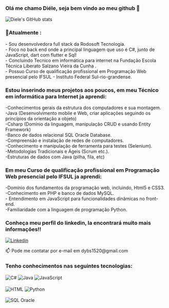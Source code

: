 ### Olá me chamo Diéle, seja bem vindo ao meu github 👋

![Diele's GitHub stats](https://github-readme-stats.vercel.app/api?username=DieleCorrea&show_icons=true&theme=radical)

### 📌Atualmente :
</div>
        <div>- Sou desenvolvedora full stack da Rodosoft Tecnologia.
        <div>- Foco no back end onde a principal linguagem que uso é C#, junto de JavaScript, dart com flutter e Sql! </div>
        <div>- Concluindo Tecnico em informática para internet na Fundação Escola Técnica Liberato Salzano Vieira da Cunha . </div>
        <div>- Possuo Curso de qualificação profissional em Programação Web presencial pelo IFSUL - Instituto Federal Sul-rio-grandense. </div>     
</div>
         
### Estou inserindo meus projetos aos poucos, em meu Técnico em informática para Internet ja aprendi:
  <div>
        <div> -Conhecimentos gerais da estrutura dos computadores e sua montagem.  </div> 
        <div> -Java (Desenvolvimento mobile e Web, criar aplicações seguindo os princípios da orientação a objeto) </div> 
        <div> -Csharp (Domínio da linguagem, manipulação CRUD e usando Entity Framework) </div> 
        <div> -Banco de dados relacional SQL Oracle Database. </div> 
        <div> -Compreensão e instalação de redes de computadores. </div> 
        <div> -Conhecimento e manipulação de ferramenta para testes (Selenium).</div> 
        <div> -Metodologias Tradicionais e Ágeis (Scrum etc.). </div> 
       <div>  -Estruturas de dados com Java (pilha, fila, etc) </div> 
 

### Em meu Curso de qualificação profissional em Programação Web presencial pelo IFSUL ja aprendi:
  <div>
        <div> -Domínio dos fundamentos da programação web, incluindo, Html5 e CSS3. </div> 
        <div> -Conhecimento em PHP e banco de dados MySQL.</div> 
        <div> - Entendimento em JavaScript para funcionalidades dinâmicas no front-end.</div> 
        <div> -Familiaridade com a linguagem de programação Python. </div> 
</div>

### Conheça meu perfil do linkedin, la encontrará muito mais informações!!   
 [![Linkedin](https://img.shields.io/badge/LinkedIn-0077B5?style=for-the-badge&logo=linkedin&logoColor=white)](https://www.linkedin.com/in/di%C3%A9le-correa-5a84b41a5/)
  <div>📫 Pode me contatar por e-mail em dybs1520@gmail.com <div>        

### Tenho conhecimentos nas seguintes tecnologias:
<div style = "display: inline_block">
    <img align="center" alt="C#" src="https://img.shields.io/badge/C%23-239120?style=for-the-badge&logo=c-sharp&logoColor=white" />
    <img align="center" alt="Java" src="https://img.shields.io/badge/Java-ED8B00?style=for-the-badge&logo=java&logoColor=white" />
    <img align="center" alt="JavaScript" src="https://img.shields.io/badge/JavaScript-FFDEAD?style=for-the-badge&logo=java&logoColor=white" />
</div>
<div style = "display: inline_block"><br/>
    <img align="center" alt="HTML" src="https://img.shields.io/badge/HTML-FF69B4?style=for-the-badge&logo=html5&logoColor=white" />
    <img align="center" alt="Python" src="https://img.shields.io/badge/PYTHON-008B8B?style=for-the-badge&logo=java&logoColor=white" />
    </div><br/>
<div style = "display: inline_block">
    <img align="center" alt="SQL Oracle" src="https://img.shields.io/badge/Microsoft_SQL_Server-CC2927?style=for-the-badge&logo=microsoft-sql-server&logoColor=white" /></div><br/>
    
### 


